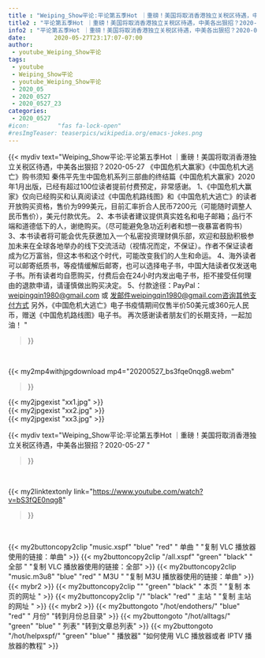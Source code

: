 ```yaml
---
title : "Weiping_Show平论:平论第五季Hot ｜重磅！美国将取消香港独立关税区待遇，中美各出狠招？2020-05-27 "
title2 : "平论第五季Hot ｜重磅！美国将取消香港独立关税区待遇，中美各出狠招？2020-05-27 "
info2 : "平论第五季Hot ｜重磅！美国将取消香港独立关税区待遇，中美各出狠招？2020-05-27  《中国危机大赢家》《中国危机大逃亡》购书须知  秦伟平先生中国危机系列三部曲的终结篇《中国危机大赢家》2020年1月出版，已经有超过100位读者提前付费预定，非常感谢。  1、《中国危机大赢家》仅向已经购买和认真阅读过《中国危机路线图》和《中国危机大逃亡》的读者开放购买资格，售价为999美元，目前汇率折合人民币7200元（可能随时调整人民币售价），美元付款优先。  2、本书读者建议提供真实姓名和电子邮箱；品行不端和道德低下的人，谢绝购买。（尽可能避免急功近利者和想一夜暴富者购书）  3、本书读者将可能会优先获邀加入一个私密投资理财俱乐部，欢迎和鼓励积极参加未来在全球各地举办的线下交流活动（视情况而定，不保证）。作者不保证读者成为亿万富翁，但这本书和这个时代，可能改变我们的人生和命运。  4、海外读者可以邮寄纸质书，等疫情缓解后邮寄，也可以选择电子书，中国大陆读者仅发送电子书。所有读者均自愿购买，付费后会在24小时内发出电子书，拒不接受任何理由的退款申请，请谨慎做出购买决定。  5、付款途径：PayPal：weipingqin1980@gmail.com  或 发邮件weipingqin1980@gmail.com咨询其他支付方式  另外，《中国危机大逃亡》电子书疫情期间仅售半价50美元或360元人民币，赠送《中国危机路线图》电子书。  再次感谢读者朋友们的长期支持，一起加油！ "
date:        2020-05-27T23:17:07-07:00
author:
 - youtube_Weiping_Show平论
tags:
 - youtube
 - Weiping_Show平论
 - youtube_Weiping_Show平论
 - 2020_05
 - 2020_0527
 - 2020_0527_23
categories:
 - 2020_0527
#icon:        "fas fa-lock-open"
#resImgTeaser: teaserpics/wikipedia.org/emacs-jokes.png
---
```


{{< mydiv text="Weiping_Show平论:平论第五季Hot ｜重磅！美国将取消香港独立关税区待遇，中美各出狠招？2020-05-27  《中国危机大赢家》《中国危机大逃亡》购书须知  秦伟平先生中国危机系列三部曲的终结篇《中国危机大赢家》2020年1月出版，已经有超过100位读者提前付费预定，非常感谢。  1、《中国危机大赢家》仅向已经购买和认真阅读过《中国危机路线图》和《中国危机大逃亡》的读者开放购买资格，售价为999美元，目前汇率折合人民币7200元（可能随时调整人民币售价），美元付款优先。  2、本书读者建议提供真实姓名和电子邮箱；品行不端和道德低下的人，谢绝购买。（尽可能避免急功近利者和想一夜暴富者购书）  3、本书读者将可能会优先获邀加入一个私密投资理财俱乐部，欢迎和鼓励积极参加未来在全球各地举办的线下交流活动（视情况而定，不保证）。作者不保证读者成为亿万富翁，但这本书和这个时代，可能改变我们的人生和命运。  4、海外读者可以邮寄纸质书，等疫情缓解后邮寄，也可以选择电子书，中国大陆读者仅发送电子书。所有读者均自愿购买，付费后会在24小时内发出电子书，拒不接受任何理由的退款申请，请谨慎做出购买决定。  5、付款途径：PayPal：weipingqin1980@gmail.com  或 发邮件weipingqin1980@gmail.com咨询其他支付方式  另外，《中国危机大逃亡》电子书疫情期间仅售半价50美元或360元人民币，赠送《中国危机路线图》电子书。  再次感谢读者朋友们的长期支持，一起加油！ "
>}}
<br>


{{< my2mp4withjpgdownload mp4="20200527_bs3fqe0nqg8.webm"
>}}

{{< my2jpgexist "xx1.jpg" >}}<br>
{{< my2jpgexist "xx2.jpg" >}}<br>
{{< my2jpgexist "xx3.jpg" >}}<br>



{{< mydiv text="Weiping_Show平论:平论第五季Hot ｜重磅！美国将取消香港独立关税区待遇，中美各出狠招？2020-05-27 "
>}}
<br>

{{< my2linktextonly link="https://www.youtube.com/watch?v=bS3fQE0nqg8"
>}}


<br>

{{< my2buttoncopy2clip "music.xspf"        "blue"   "red"    " 单曲 "  "复制 VLC 播放器使用的链接：单曲" >}} {{< my2buttoncopy2clip "/all.xspf"         "green"  "black"  " 全部 "  "复制 VLC 播放器使用的链接：全部" >}} {{< my2buttoncopy2clip "music.m3u8"        "blue"   "red"    " M3U  "    "复制 M3U 播放器使用的链接：单曲" >}} {{< mybr2 >}} {{< my2buttoncopy2clip ""                  "green"  "black"  " 本页 "    "复制 本页的网址 " >}} {{< my2buttoncopy2clip "/"                 "black"  "red"    " 主站 "    "复制 主站的网址 " >}} {{< mybr2 >}} {{< my2buttongoto      "/hot/endothers/"   "blue"   "red"    " 月份"   "转到月份总目录" >}} {{< my2buttongoto      "/hot/alltags/"     "green"  "blue"   " 列表"   "转到文章总列表" >}} {{< my2buttongoto      "/hot/helpxspf/"    "green"  "blue"   " 播放器" "如何使用 VLC 播放器或者 IPTV 播放器的教程" >}} 
